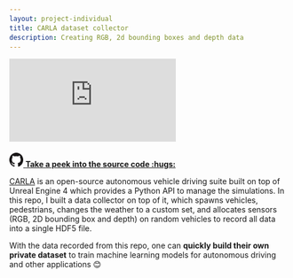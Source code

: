 ```yaml
---
layout: project-individual
title: CARLA dataset collector
description: Creating RGB, 2d bounding boxes and depth data
---
```


<div class="card">
    <div class="iframe-container">
        <iframe src="https://www.youtube.com/embed/gEMXanC8I6w" frameborder="0" allow="accelerometer; autoplay; encrypted-media; gyroscope; picture-in-picture" allowfullscreen></iframe>
    </div>    
<br>
<a href="https://github.com/AlanNaoto/carla-dataset-runner"> <img src="assets/imgs/GitHub-Mark-64px.png" width="5%">
<b>Take a peek into the source code :hugs: </b></a>
</div>

[CARLA](http://carla.org/) is an open-source autonomous vehicle driving suite built on top of 
Unreal Engine 4 which provides a Python API to manage the simulations. In this repo, I built a data
collector on top of it, which spawns vehicles, pedestrians, changes the weather to a custom set, and
allocates sensors (RGB, 2D bounding box and depth) on random vehicles to record all data into a 
single HDF5 file.

With the data recorded from this repo, one can **quickly build their own private dataset** to train 
machine learning models for autonomous driving and other applications :blush:
